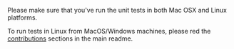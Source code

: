 Please make sure that you've run the unit tests in both Mac OSX and Linux platforms.

To run tests in Linux from MacOS/Windows machines, please red the [contributions](../README.md#Contributions) sections in the main readme.